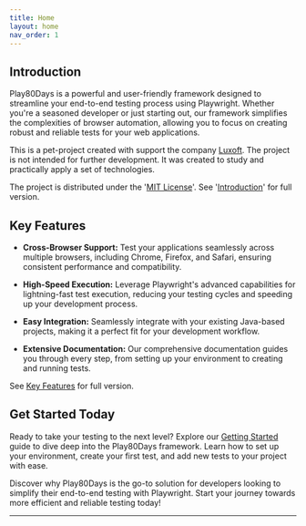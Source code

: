 ```yaml
---
title: Home
layout: home
nav_order: 1
---
```

## Introduction
Play80Days is a powerful and user-friendly framework designed to streamline your end-to-end testing process using Playwright. Whether you're a seasoned developer or just starting out, our framework simplifies the complexities of browser automation, allowing you to focus on creating robust and reliable tests for your web applications.

This is a pet-project created with support the company [Luxoft]. The project is not intended for further development. It was created to study and practically apply a set of technologies.

The project is distributed under the '[MIT License]'. See '[Introduction]' for full version.

## Key Features
- **Cross-Browser Support:** Test your applications seamlessly across multiple browsers, including Chrome, Firefox, and Safari, ensuring consistent performance and compatibility.

- **High-Speed Execution:** Leverage Playwright's advanced capabilities for lightning-fast test execution, reducing your testing cycles and speeding up your development process.

- **Easy Integration:** Seamlessly integrate with your existing Java-based projects, making it a perfect fit for your development workflow.
 
- **Extensive Documentation:** Our comprehensive documentation guides you through every step, from setting up your environment to creating and running tests.

See [Key Features] for full version.

## Get Started Today
Ready to take your testing to the next level? Explore our [Getting Started]({{site.baseurl}}/getting-started) guide to dive deep into the Play80Days framework. Learn how to set up your environment, create your first test, and add new tests to your project with ease.

Discover why Play80Days is the go-to solution for developers looking to simplify their end-to-end testing with Playwright. Start your journey towards more efficient and reliable testing today!


----

[80days.me]: https://app.eightydays.me/

[Resources / Tools / Technologies]: resources-tools

[Luxoft]: https://www.luxoft.com/

[MIT License]: https://github.com/pskrebnev/play80days/blob/main/LICENSE

[Introduction]: howtostart/introduction

[Key Features]: howtostart/key-features
